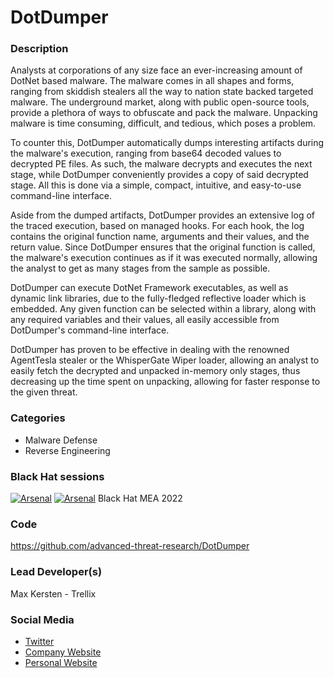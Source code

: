# DotDumper

### Description
Analysts at corporations of any size face an ever-increasing amount of DotNet based malware. The malware comes in all shapes and forms, ranging from skiddish stealers all the way to nation state backed targeted malware. The underground market, along with public open-source tools, provide a plethora of ways to obfuscate and pack the malware. Unpacking malware is time consuming, difficult, and tedious, which poses a problem.

To counter this, DotDumper automatically dumps interesting artifacts during the malware's execution, ranging from base64 decoded values to decrypted PE files. As such, the malware decrypts and executes the next stage, while DotDumper conveniently provides a copy of said decrypted stage. All this is done via a simple, compact, intuitive, and easy-to-use command-line interface.

Aside from the dumped artifacts, DotDumper provides an extensive log of the traced execution, based on managed hooks. For each hook, the log contains the original function name, arguments and their values, and the return value. Since DotDumper ensures that the original function is called, the malware's execution continues as if it was executed normally, allowing the analyst to get as many stages from the sample as possible.

DotDumper can execute DotNet Framework executables, as well as dynamic link libraries, due to the fully-fledged reflective loader which is embedded. Any given function can be selected within a library, along with any required variables and their values, all easily accessible from DotDumper's command-line interface.

DotDumper has proven to be effective in dealing with the renowned AgentTesla stealer or the WhisperGate Wiper loader, allowing an analyst to easily fetch the decrypted and unpacked in-memory only stages, thus decreasing up the time spent on unpacking, allowing for faster response to the given threat.

### Categories
* Malware Defense
* Reverse Engineering

### Black Hat sessions
[![Arsenal](https://github.com/toolswatch/badges/blob/master/arsenal/usa/2022.svg)](https://www.blackhat.com/us-22/arsenal/schedule/#dotdumper-automatically-unpacking-dotnet-based-malware-27846)
[![Arsenal](https://github.com/toolswatch/badges/blob/master/arsenal/europe/2022.svg)](https://www.blackhat.com/eu-22/arsenal/schedule/index.html#dotdumper-automatically-unpacking-dotnet-based-malware-29569)
Black Hat MEA 2022

### Code
https://github.com/advanced-threat-research/DotDumper

### Lead Developer(s)
Max Kersten - Trellix 

### Social Media
* [Twitter](https://twitter.com/Libranalysis)
* [Company Website](https://trellix.com/)
* [Personal Website](https://maxkersten.nl/)
